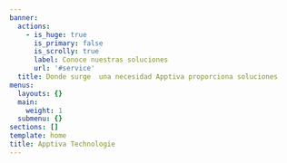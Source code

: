 ```yaml
---
banner:
  actions:
    - is_huge: true
      is_primary: false
      is_scrolly: true
      label: Conoce nuestras soluciones
      url: '#service'
  title: Donde surge  una necesidad Apptiva proporciona soluciones
menus:
  layouts: {}
  main:
    weight: 1
  submenu: {}
sections: []
template: home
title: Apptiva Technologie
---
```

